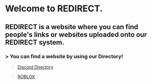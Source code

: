 # Welcome to REDIRECT.
## REDIRECT is a website where you can find people's links or websites uploaded onto our REDIRECT system.
### > You can find a website by using our Directory! 

> [Discord Directory](/discord) 

> [ROBLOX](/roblox)
